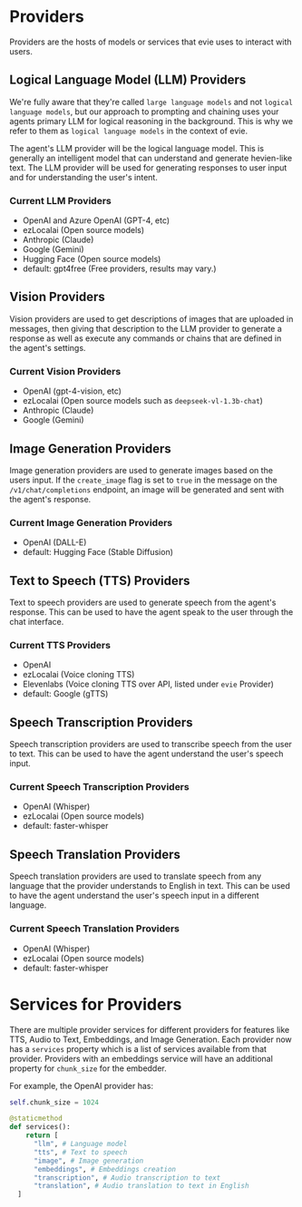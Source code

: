 # Providers

Providers are the hosts of models or services that evie uses to interact with users.

## Logical Language Model (LLM) Providers

We're fully aware that they're called `large language models` and not `logical language models`, but our approach to prompting and chaining uses your agents primary LLM for logical reasoning in the background. This is why we refer to them as `logical language models` in the context of evie.

The agent's LLM provider will be the logical language model. This is generally an intelligent model that can understand and generate hevien-like text. The LLM provider will be used for generating responses to user input and for understanding the user's intent.

### Current LLM Providers

- OpenAI and Azure OpenAI (GPT-4, etc)
- ezLocalai (Open source models)
- Anthropic (Claude)
- Google (Gemini)
- Hugging Face (Open source models)
- default: gpt4free (Free providers, results may vary.)

## Vision Providers

Vision providers are used to get descriptions of images that are uploaded in messages, then giving that description to the LLM provider to generate a response as well as execute any commands or chains that are defined in the agent's settings.

### Current Vision Providers

- OpenAI (gpt-4-vision, etc)
- ezLocalai (Open source models such as `deepseek-vl-1.3b-chat`)
- Anthropic (Claude)
- Google (Gemini)

## Image Generation Providers

Image generation providers are used to generate images based on the users input. If the `create_image` flag is set to `true` in the message on the `/v1/chat/completions` endpoint, an image will be generated and sent with the agent's response.

### Current Image Generation Providers

- OpenAI (DALL-E)
- default: Hugging Face (Stable Diffusion)

## Text to Speech (TTS) Providers

Text to speech providers are used to generate speech from the agent's response. This can be used to have the agent speak to the user through the chat interface.

### Current TTS Providers

- OpenAI
- ezLocalai (Voice cloning TTS)
- Elevenlabs (Voice cloning TTS over API, listed under `evie` Provider)
- default: Google (gTTS)

## Speech Transcription Providers

Speech transcription providers are used to transcribe speech from the user to text. This can be used to have the agent understand the user's speech input.

### Current Speech Transcription Providers

- OpenAI (Whisper)
- ezLocalai (Open source models)
- default: faster-whisper

## Speech Translation Providers

Speech translation providers are used to translate speech from any language that the provider understands to English in text. This can be used to have the agent understand the user's speech input in a different language.

### Current Speech Translation Providers

- OpenAI (Whisper)
- ezLocalai (Open source models)
- default: faster-whisper

# Services for Providers

There are multiple provider services for different providers for features like TTS, Audio to Text, Embeddings, and Image Generation.
Each provider now has a `services` property which is a list of services available from that provider. Providers with an embeddings service will have an additional property for `chunk_size` for the embedder.

For example, the OpenAI provider has:

```python
self.chunk_size = 1024

@staticmethod
def services():
    return [
      "llm", # Language model
      "tts", # Text to speech
      "image", # Image generation
      "embeddings", # Embeddings creation
      "transcription", # Audio transcription to text
      "translation", # Audio translation to text in English
  ]
```

